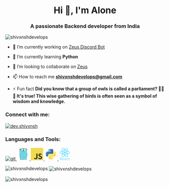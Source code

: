 <h1 align="center">Hi 👋, I'm Alone</h1>
<h3 align="center">A passionate Backend developer from India</h3>

<p align="left"> <img src="https://komarev.com/ghpvc/?username=shivxnshdevelops&label=Profile%20views&color=0e75b6&style=flat" alt="shivxnshdevelops" /> </p>

- 🔭 I’m currently working on [Zeus Discord Bot](https://github.com/ShivxnshDevelops/Zeus)

- 🌱 I’m currently learning **Python**

- 👯 I’m looking to collaborate on [Zeus](https://github.com/ShivxnshDevelops/Zeus)

- 📫 How to reach me **shivxnshdevelops@gmail.com**

- ⚡ Fun fact **Did you know that a group of owls is called a parliament? 🦉🦉🦉 It's true! This wise gathering of birds is often seen as a symbol of wisdom and knowledge.**

<h3 align="left">Connect with me:</h3>
<p align="left">
<a href="https://instagram.com/dev.shivxnsh" target="blank"><img align="center" src="https://raw.githubusercontent.com/rahuldkjain/github-profile-readme-generator/master/src/images/icons/Social/instagram.svg" alt="dev.shivxnsh" height="30" width="40" /></a>
</p>

<h3 align="left">Languages and Tools:</h3>
<p align="left"> <a href="https://git-scm.com/" target="_blank" rel="noreferrer"> <img src="https://www.vectorlogo.zone/logos/git-scm/git-scm-icon.svg" alt="git" width="40" height="40"/> </a> <a href="https://golang.org" target="_blank" rel="noreferrer"> <img src="https://raw.githubusercontent.com/devicons/devicon/master/icons/go/go-original.svg" alt="go" width="40" height="40"/> </a> <a href="https://developer.mozilla.org/en-US/docs/Web/JavaScript" target="_blank" rel="noreferrer"> <img src="https://raw.githubusercontent.com/devicons/devicon/master/icons/javascript/javascript-original.svg" alt="javascript" width="40" height="40"/> </a> <a href="https://www.python.org" target="_blank" rel="noreferrer"> <img src="https://raw.githubusercontent.com/devicons/devicon/master/icons/python/python-original.svg" alt="python" width="40" height="40"/> </a> <a href="https://reactjs.org/" target="_blank" rel="noreferrer"> <img src="https://raw.githubusercontent.com/devicons/devicon/master/icons/react/react-original-wordmark.svg" alt="react" width="40" height="40"/> </a> </p>

<p><img align="left" src="https://github-readme-stats.vercel.app/api/top-langs?username=shivxnshdevelops&show_icons=true&locale=en&layout=compact" alt="shivxnshdevelops" /></p>

<p>&nbsp;<img align="center" src="https://github-readme-stats.vercel.app/api?username=shivxnshdevelops&show_icons=true&locale=en" alt="shivxnshdevelops" /></p>

<p><img align="center" src="https://github-readme-streak-stats.herokuapp.com/?user=shivxnshdevelops&" alt="shivxnshdevelops" /></p>
